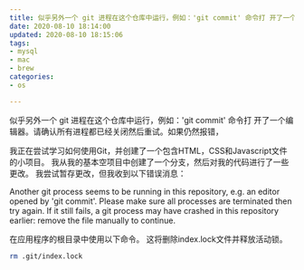 ```yaml
---
title: 似乎另外一个 git 进程在这个仓库中运行，例如：'git commit' 命令打 开了一个编辑器。请确认所有进程都已经关闭然后重试。如果仍然报错
date: 2020-08-10 18:14:00
updated: 2020-08-10 18:15:06
tags: 
- mysql
- mac
- brew
categories: 
- os

---
```

似乎另外一个 git 进程在这个仓库中运行，例如：'git commit' 命令打 开了一个编辑器。请确认所有进程都已经关闭然后重试。如果仍然报错，

我正在尝试学习如何使用Git，并创建了一个包含HTML，CSS和Javascript文件的小项目。 我从我的基本空项目中创建了一个分支，然后对我的代码进行了一些更改。 我尝试暂存更改，但我收到以下错误消息：

Another git process seems to be running in this repository, e.g.
an editor opened by 'git commit'. Please make sure all processes
are terminated then try again. If it still fails, a git process
may have crashed in this repository earlier:
remove the file manually to continue.


<!--more-->


在应用程序的根目录中使用以下命令。 这将删除index.lock文件并释放活动锁。
```bash
rm .git/index.lock
```